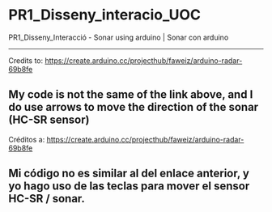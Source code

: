 # PR1_Disseny_interacio_UOC
PR1_Disseny_Interacció - Sonar using arduino | Sonar con arduino

-----------------------------------------------------------------------------------------------------------------------------------------
Credits to:
https://create.arduino.cc/projecthub/faweiz/arduino-radar-69b8fe

My code is not the same of the link above, and I do use arrows to move the direction of the sonar (HC-SR sensor)
-----------------------------------------------------------------------------------------------------------------------------------------
Créditos a:
https://create.arduino.cc/projecthub/faweiz/arduino-radar-69b8fe

Mi código no es similar al del enlace anterior, y yo hago uso de las teclas para mover el sensor HC-SR / sonar.
-----------------------------------------------------------------------------------------------------------------------------------------

